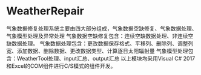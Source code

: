 # WeatherRepair
气象数据修复处理系统主要由四大部分组成，气象数据空缺修复、气象数据处理、气象模型处理及异常处理
气象数据空缺修复包含：连续空缺数据处理、非连续空缺数据处理。
气象数据处理包含：更改数据保存格式、平移列、删除列、调整列宽、添加数据、删除数据、更改数据类型、计算逐日太阳辐射量
气象模型处理包含：WeatherTool处理、input汇总、output汇总
以上模块均采用Visual C# 2017和Excel的COM组件进行C/S模式的组件开发。

